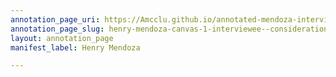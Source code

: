 ```yaml
---
annotation_page_uri: https://Amcclu.github.io/annotated-mendoza-interview/annotations/henry-mendoza-canvas-1-interviewee--consideration--gesturing--hesitation--body-language--eye-contact-.json
annotation_page_slug: henry-mendoza-canvas-1-interviewee--consideration--gesturing--hesitation--body-language--eye-contact-
layout: annotation_page
manifest_label: Henry Mendoza

---
```

